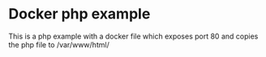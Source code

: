 # Docker php example
This is a php example with a docker file which exposes port 80 and copies the php file to /var/www/html/

